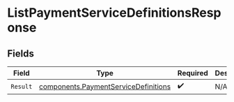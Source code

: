 # ListPaymentServiceDefinitionsResponse


## Fields

| Field                                                                                        | Type                                                                                         | Required                                                                                     | Description                                                                                  |
| -------------------------------------------------------------------------------------------- | -------------------------------------------------------------------------------------------- | -------------------------------------------------------------------------------------------- | -------------------------------------------------------------------------------------------- |
| `Result`                                                                                     | [components.PaymentServiceDefinitions](../../models/components/paymentservicedefinitions.md) | :heavy_check_mark:                                                                           | N/A                                                                                          |